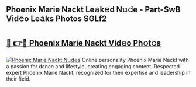 ## Phoenix Marie Nackt Le𝚊k𝚎d N𝚞𝚍e - Part-SwB Vid𝚎o Le𝚊ks Photos SGLf2

# <h2><a href="http://fb8vy0.evod.top/?m=Phoenix+Marie+Nackt">🔗 👉🔴 Phoenix Marie Nackt Vid𝚎o Ph𝚘t𝚘s</a></h2>

[![Phoenix Marie Nackt N𝚞d𝚎s](https://i.imgur.com/8V9OHl7.gif)](http://fb8vy0.evod.top/?m=Phoenix+Marie+Nackt)
Online personality Phoenix Marie Nackt with a passion for dance and lifestyle, creating engaging content. Respected expert Phoenix Marie Nackt, recognized for their expertise and leadership in their field. 
